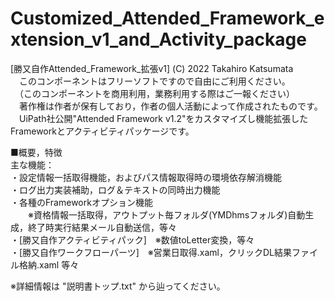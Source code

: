 # Customized_Attended_Framework_extension_v1_and_Activity_package
  
[勝又自作Attended_Framework_拡張v1] (C) 2022 Takahiro Katsumata  
　このコンポーネントはフリーソフトですので自由にご利用ください。  
　（このコンポーネントを商用利用，業務利用する際はご一報ください）  
　著作権は作者が保有しており，作者の個人活動によって作成されたものです。  
　UiPath社公開"Attended Framework v1.2"をカスタマイズし機能拡張したFrameworkとアクティビティパッケージです。  
  
  
■概要，特徴  
主な機能：  
・設定情報一括取得機能，およびパス情報取得時の環境依存解消機能  
・ログ出力実装補助，ログ＆テキストの同時出力機能  
・各種のFrameworkオプション機能  
　　※資格情報一括取得，アウトプット毎フォルダ(YMDhmsフォルダ)自動生成，終了時実行結果メール自動送信，等々  
・[勝又自作アクティビティパック]　※数値toLetter変換，等々  
・[勝又自作ワークフローパーツ]　※営業日取得.xaml，クリックDL結果ファイル格納.xaml 等々  
  
※詳細情報は "説明書トップ.txt" から辿ってください。

